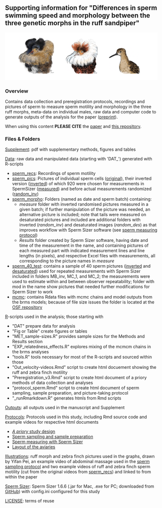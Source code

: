 ## Supporting information for "Differences in sperm swimming speed and morphology between the three genetic morphs in the ruff sandpiper"

![Satellite](./Illustrations/morphs.png)

### **Overview**

Contains data collection and preregistration protocols, recordings and pictures of sperm to measure sperm motility and morphology in the three ruff morphs, meta-data on individual males, raw data and computer code to generate outputs of the analysis for the paper ([preprint](https://www.biorxiv.org/content/10.1101/2023.07.27.550846v1)). 

When using this content **PLEASE CITE** the [paper](https://www.biorxiv.org/content/10.1101/2023.07.27.550846v1) and [this repository](https://github.com/MartinBulla/ruff_sperm_v2).

### **Files & Folders**
[Supplement](https://nbviewer.org/github/MartinBulla/ruff_sperm_v2/blob/main/Supplement.pdf): pdf with supplementary methods, figures and tables

[Data](Data/): raw data and manipulated data (starting with 'DAT_') generated with R-scripts
- [sperm_recs](Data/sperm_recs/): Recordings of sperm motility
- [sperm_pics](Data/sperm_pics/): Pictures of individual sperm cells ([original](/Data/sperm_pics/original/)), their  inverted version ([inverted](/Data/sperm_pics/inverted/)) of which 920 were chosen for measurements in SpermSizer ([measured](/Data/sperm_pics/measured/)) and before actual measurements randomized ([random_inv](/Data/sperm_pics/random_inv/))
- [sperm_morpho](Data/sperm_morpho/): Folders (named as date and sperm batch) containing: 
    - *measure* folder with inverted randomised pictures measured in a given batch; if further manipulation of the picture was needed, an alternative picture is included; note that tails were measured on desaturated pictures and included are additional folders with inverted (*random_inv*) and desaturated images (*random_des*) as that improves workflow with Sperm Sizer software (see [sperm measuring protocol](https://raw.githack.com/MartinBulla/ruff_sperm_v2/main/Protocols/Protocol_sperm_measuring-with_SpermSizer_mod-with-GIMP_inv_des.pdf))
    - *Results* folder created by Sperm Sizer software, having date and time of the measurement in the name, and containing pictures of each measured part with indicated measurement lines and line lengths (in pixels), and respective Excel files with measurements, all corresponding to the picture names in *measure*
- [sperm_40_test](Data/sperm_morpho/): contains a sample of 40 sperm pictures ([inverted](Data/sperm_40_test/random_inv) and [desaturated](Data/sperm_40_test/random_inv)) used for repeated measurements with Sperm Sizer included in folders MB_inv, MC_1, and MC_2; the measurements were used to estimate within and between observer repeatability; folder with mod in the name show pictures that needed further modifications for Sperm Sizer to work 
- [mcmc](https://osf.io/pbfzk/): contains Rdata files with mcmc chains and model outputs from the brms models; because of file size issues the folder is located at the [OSF repository](https://osf.io/pbfzk/)

[R](R/)-scripts used in the analysis; those starting with 
- "DAT" prepare data for analysis
- "Fig or Table" create figures or tables
- "MET_sample-sizes.R" provides sample sizes for the Methods and Results section
- "EXP_relatedness_effects.R" explores mixing of the mcmcm chains in the brms analyses
- "tools.R" tools necessary for most of the R-scripts and sourced within those
- "Out_velocity-videos.Rmd" script to create html docuement showing the ruff and zebra finch motility
- "Preregistration_v3.Rmd" script to create html document of a priory methods of data collection and analyses
- "protocol_sperm.Rmd" script to create html document of sperm sampling, sample preparation, and picture-taking protocol
- "_runRmarkdown.R" generates htmls from Rmd scripts

[Outputs](Outputs/): all outputs used in the manuscript and Supplement

[Protocols](Protocols/): Protocols used in this study, including Rmd source code and example videos for respective html documents
- [*A priory* study design](https://raw.githack.com/MartinBulla/ruff_sperm_v2/main/Protocols/Preregistration_v3.html)
- [Sperm sampling and sample preparation](https://raw.githack.com/MartinBulla/ruff_sperm_v2/main/Protocols/protocol_sperm.html)
- [Sperm measuring with Sperm Sizer](https://nbviewer.org/github/MartinBulla/ruff_sperm_v2/blob/main/Protocols/Protocol_sperm_measuring-with_SpermSizer.pdf)
- [Layout of the aviaries](Protocols/Aviaries)

[Illustrations](Illustrations): ruff morph and zebra finch pictures used in the graphs, drawn by Yifan Pei, an example video of abdominal massage used in the [sperm sampling protocol](https://raw.githack.com/MartinBulla/ruff_sperm_v2/main/Protocols/protocol_sperm.html) and two example videos of ruff and zebra finch sperm motility (cut from the original videos from [sperm_recs](Data/sperm_recs/)) and linked to from within the paper

[Sperm Sizer](sperm-sizer-1.6.6): Sperm Sizer 1.6.6 (.jar for Mac, .exe for PC; downloaded from [GitHub](https://github.com/wyrli/sperm-sizer)) with config.ini configured for this study

[LICENSE](LICENSE): terms of reuse